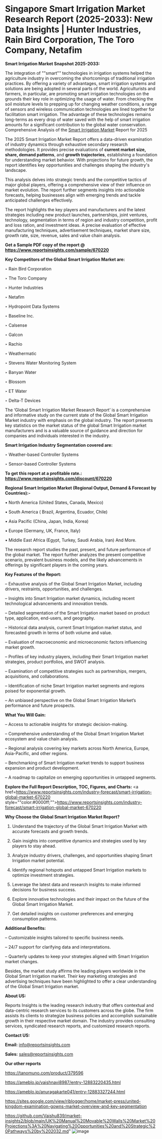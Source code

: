 # Singapore Smart Irrigation Market Research Report (2025-2033): New Data Insights | Hunter Industries, Rain Bird Corporation, The Toro Company, Netafim

<strong>Smart Irrigation Market Snapshot 2025-2033:</strong>

The integration of ""smart"" technologies in irrigation systems helped the agriculture industry in overcoming the shortcomings of traditional irrigation practices. By offering a variety of advantages, smart irrigation systems and solutions are being adopted in several parts of the world. Agriculturists and farmers, in particular, are promoting smart irrigation technologies on the grounds their key role in optimizing the usage of water. From checking the soil moisture levels to prepping up for changing weather conditions, a range of sensors and wireless communication technologies are lined together for facilitation smart irrigation. The advantage of these technologies remains long-terms as every drop of water saved with the help of smart irrigation amounts for a significant contribution to the global water conservation. Comprehensive Analysis of the <a href=https://www.reportsinsights.com/sample/670220>Smart Irrigation Market</a> Report for 2025

The 2025 Smart Irrigation Market Report offers a data-driven examination of industry dynamics through exhaustive secondary research methodologies. It provides precise evaluations of <strong>current market size, share, demand patterns</strong>, and <strong>growth trajectories</strong>, establishing a foundation for understanding market behavior. With projections for future growth, the report identifies key opportunities and challenges shaping the industry's landscape.

This analysis delves into strategic trends and the competitive tactics of major global players, offering a comprehensive view of their influence on market evolution. The report further segments insights into actionable forecasts, helping businesses align with emerging trends and tackle anticipated challenges effectively.

The report highlights the key players and manufacturers and the latest strategies including new product launches, partnerships, joint ventures, technology, segmentation in terms of region and industry competition, profit and loss ration, and investment ideas. A precise evaluation of effective manufacturing techniques, advertisement techniques, market share size, growth rate, size, revenue, sales and value chain analysis.

<strong>Get a Sample PDF copy of the report @ <a href=https://www.reportsinsights.com/sample/670220 style=color:#0000ff;>https://www.reportsinsights.com/sample/670220</a></strong>

<strong>Key Competitors of the Global Smart Irrigation Market are:</strong>

‣ Rain Bird Corporation

‣ The Toro Company

‣ Hunter Industries

‣ Netafim

‣ Hydropoint Data Systems

‣ Baseline Inc.

‣ Calsense

‣ Galcon

‣ Rachio

‣ Weathermatic

‣ Stevens Water Monitoring System

‣ Banyan Water

‣ Blossom

‣ ET Water

‣ Delta-T Devices

The ‘Global Smart Irrigation Market Research Report’ is a comprehensive and informative study on the current state of the Global Smart Irrigation Market industry with emphasis on the global industry. The report presents key statistics on the market status of the global Smart Irrigation market manufacturers and is a valuable source of guidance and direction for companies and individuals interested in the industry.

<strong>Smart Irrigation Industry Segmentation covered are:</strong>

‣ Weather-based Controller Systems

‣ Sensor-based Controller Systems

<strong>To get this report at a profitable rate.: <a href=https://www.reportsinsights.com/discount/670220 style=color:#0000ff;>https://www.reportsinsights.com/discount/670220</a></strong>

<strong>Regional Smart Irrigation Market (Regional Output, Demand &amp; Forecast by Countries):-</strong>

• North America (United States, Canada, Mexico)

• South America ( Brazil, Argentina, Ecuador, Chile)

• Asia Pacific (China, Japan, India, Korea)

• Europe (Germany, UK, France, Italy)

• Middle East Africa (Egypt, Turkey, Saudi Arabia, Iran) And More.

The research report studies the past, present, and future performance of the global market. The report further analyzes the present competitive scenario, prevalent business models, and the likely advancements in offerings by significant players in the coming years.

<strong>Key Features of the Report:</strong>

– Exhaustive analysis of the Global Smart Irrigation Market, including drivers, restraints, opportunities, and challenges.

– Insights into Smart Irrigation market dynamics, including recent technological advancements and innovation trends.

– Detailed segmentation of the Smart Irrigation market based on product type, application, end-users, and geography.

– Historical data analysis, current Smart Irrigation market status, and forecasted growth in terms of both volume and value.

– Evaluation of macroeconomic and microeconomic factors influencing market growth.

– Profiles of key industry players, including their Smart Irrigation market strategies, product portfolios, and SWOT analysis.

– Examination of competitive strategies such as partnerships, mergers, acquisitions, and collaborations.

– Identification of niche Smart Irrigation market segments and regions poised for exponential growth.

– An unbiased perspective on the Global Smart Irrigation Market’s performance and future prospects.

<strong>What You Will Gain:</strong>

– Access to actionable insights for strategic decision-making.

– Comprehensive understanding of the Global Smart Irrigation Market ecosystem and value chain analysis.

– Regional analysis covering key markets across North America, Europe, Asia-Pacific, and other regions.

– Benchmarking of Smart Irrigation market trends to support business expansion and product development.

– A roadmap to capitalize on emerging opportunities in untapped segments.

<strong>Explore the Full Report Description, TOC, Figures, and Charts:</strong>
<a href=https://www.reportsinsights.com/industry-forecast/smart-irrigation-global-market-670220 style=""color:#0000ff;"">https://www.reportsinsights.com/industry-forecast/smart-irrigation-global-market-670220</a>

<strong>Why Choose the Global Smart Irrigation Market Report?</strong>

1. Understand the trajectory of the Global Smart Irrigation Market with accurate forecasts and growth trends.

2. Gain insights into competitive dynamics and strategies used by key players to stay ahead.

3. Analyze industry drivers, challenges, and opportunities shaping Smart Irrigation market potential.

4. Identify regional hotspots and untapped Smart Irrigation markets to optimize investment strategies.

5. Leverage the latest data and research insights to make informed decisions for business success.

6. Explore innovative technologies and their impact on the future of the Global Smart Irrigation Market.

7. Get detailed insights on customer preferences and emerging consumption patterns.

<strong>Additional Benefits:</strong>

– Customizable insights tailored to specific business needs.

– 24/7 support for clarifying data and interpretations.

– Quarterly updates to keep your strategies aligned with Smart Irrigation market changes.

Besides, the market study affirms the leading players worldwide in the Global Smart Irrigation market. Their key marketing strategies and advertising techniques have been highlighted to offer a clear understanding of the Global Smart Irrigation market.

<strong><strong>About US</strong>:</strong>

Reports Insights is the leading research industry that offers contextual and data-centric research services to its customers across the globe. The firm assists its clients to strategize business policies and accomplish sustainable growth in their respective market domain. The industry provides consulting services, syndicated research reports, and customized research reports.

<strong>Contact US:</strong>

<p class=><b>Email:</b> <a href=mailto:info@reportsinsights.com>info@reportsinsights.com</a></p>
<p class=><b>Sales:</b> <a href=mailto:sales@reportsinsights.com>sales@reportsinsights.com</a></p>

<strong>Our other reports</strong>

<a href=https://tanomuno.com/product/379596>https://tanomuno.com/product/379596</a>

<a href=https://ameblo.jp/vaishnavi8987/entry-12883220435.html>https://ameblo.jp/vaishnavi8987/entry-12883220435.html</a>

<a href=https://ameblo.jp/anuragakarte041/entry-12883327244.html>https://ameblo.jp/anuragakarte041/entry-12883327244.html</a>

<a href=https://sites.google.com/view/riblogger/home/market-press/united-kingdom-examination-gowns-market-overview-and-key-segmentation>https://sites.google.com/view/riblogger/home/market-press/united-kingdom-examination-gowns-market-overview-and-key-segmentation</a>

<a href=https://github.com/Vaishu839/market-insights2/blob/main/UK%20Manual%20Movable%20Walls%20Market%20Projections%3A%20Navigating%20Opportunities%20and%20Strategic%20Pathways%20by%202032.md>https://github.com/Vaishu839/market-insights2/blob/main/UK%20Manual%20Movable%20Walls%20Market%20Projections%3A%20Navigating%20Opportunities%20and%20Strategic%20Pathways%20by%202032.md</a>"
![image](https://github.com/user-attachments/assets/68895582-9152-4791-a5ea-8e7126eb3b53)
